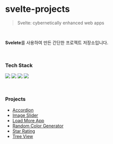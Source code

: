 # svelte-projects

> Svelte: cybernetically enhanced web apps

<br>

**Svelete**를 사용하여 만든 간단한 프로젝트 저장소입니다.

&nbsp;

### Tech Stack

<img src="https://img.shields.io/badge/javascript-F7DF1E?style=for-the-badge&logo=javascript&logoColor=white"> <img src="https://img.shields.io/badge/svelte-FF3E00?style=for-the-badge&logo=svelte&logoColor=white"> <img src="https://img.shields.io/badge/tailwindcss-06B6D4?style=for-the-badge&logo=tailwindcss&logoColor=white"> <img src="https://img.shields.io/badge/typescript-3178C6?style=for-the-badge&logo=typescript&logoColor=white">

&nbsp;

### Projects

- [Accordion](https://github.com/kmseunh/svelte-projects/tree/main/accordion)
- [Image Slider](https://github.com/kmseunh/svelte-projects/tree/main/svelte-image-slider)
- [Load More App](https://github.com/kmseunh/svelte-projects/tree/main/svelte-load-more-app)
- [Random Color Generator](https://github.com/kmseunh/svelte-projects/tree/main/random-color-generator)
- [Star Rating](https://github.com/kmseunh/svelte-projects/tree/main/svelte-star-rating)
- [Tree View](https://github.com/kmseunh/svelte-projects/tree/main/svelte-tree-view)
